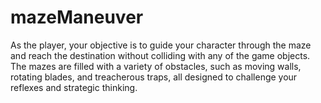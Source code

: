 # mazeManeuver
As the player, your objective is to guide your character through the maze and reach the destination without colliding with any of the game objects. The mazes are filled with a variety of obstacles, such as moving walls, rotating blades, and treacherous traps, all designed to challenge your reflexes and strategic thinking.
